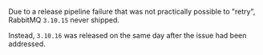 Due to a release pipeline failure that was not practically
possible to "retry", RabbitMQ `3.10.15` never shipped.

Instead, `3.10.16` was released on the same day after the issue had been addressed.
